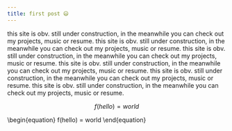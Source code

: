 ```yaml
---
title: first post 😃
---
```


this site is obv. still under construction, in the meanwhile you can check out my projects, music or resume. this site is obv. still under construction, in the meanwhile you can check out my projects, music or resume. this site is obv. still under construction, in the meanwhile you can check out my projects, music or resume. this site is obv. still under construction, in the meanwhile you can check out my projects, music or resume. this site is obv. still under construction, in the meanwhile you can check out my projects, music or resume. this site is obv. still under construction, in the meanwhile you can check out my projects, music or resume.

$$
f(hello) = world
$$

\begin{equation}
f(hello) = world
\end{equation}

<!-- \\[ x = {-b \pm \sqrt{b^2-4ac} \over 2a} \\] -->